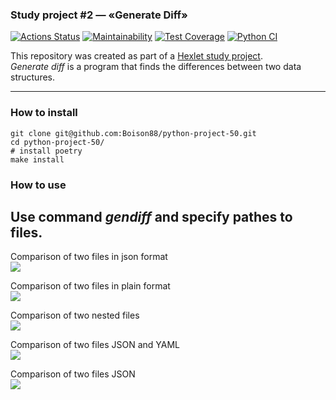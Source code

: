 ### Study project #2 — «Generate Diff»
[![Actions Status](https://github.com/Boison88/python-project-50/workflows/hexlet-check/badge.svg)](https://github.com/Boison88/python-project-50/actions)
[![Maintainability](https://api.codeclimate.com/v1/badges/f3a5c2d5285b2e03bc99/maintainability)](https://codeclimate.com/github/Boison88/python-project-50/maintainability)
[![Test Coverage](https://api.codeclimate.com/v1/badges/f3a5c2d5285b2e03bc99/test_coverage)](https://codeclimate.com/github/Boison88/python-project-50/test_coverage)
[![Python CI](https://github.com/Boison88/python-project-50/actions/workflows/pyci.yml/badge.svg)](https://github.com/Boison88/python-project-50/actions/workflows/pyci.yml)


This repository was created as part of a [Hexlet study project](https://ru.hexlet.io/programs/python/projects/50).  
*Generate diff* is a program that finds the differences between two data structures.  

***
### How to install  
```
git clone git@github.com:Boison88/python-project-50.git
cd python-project-50/
# install poetry
make install
```


### How to use  
Use command *gendiff* and specify pathes to files.
---

Comparison of two files in json format  
<a href="https://asciinema.org/a/563084" target="_blank"><img src="https://asciinema.org/a/563084.svg" /></a>


Comparison of two files in plain format  
<a href="https://asciinema.org/a/562814" target="_blank"><img src="https://asciinema.org/a/562814.svg" /></a>


Comparison of two nested files  
<a href="https://asciinema.org/a/562775" target="_blank"><img src="https://asciinema.org/a/562775.svg" /></a>


Comparison of two files JSON and YAML  
<a href="https://asciinema.org/a/560387" target="_blank"><img src="https://asciinema.org/a/560387.svg" /></a>


Comparison of two files JSON  
<a href="https://asciinema.org/a/556873" target="_blank"><img src="https://asciinema.org/a/556873.svg" /></a>
